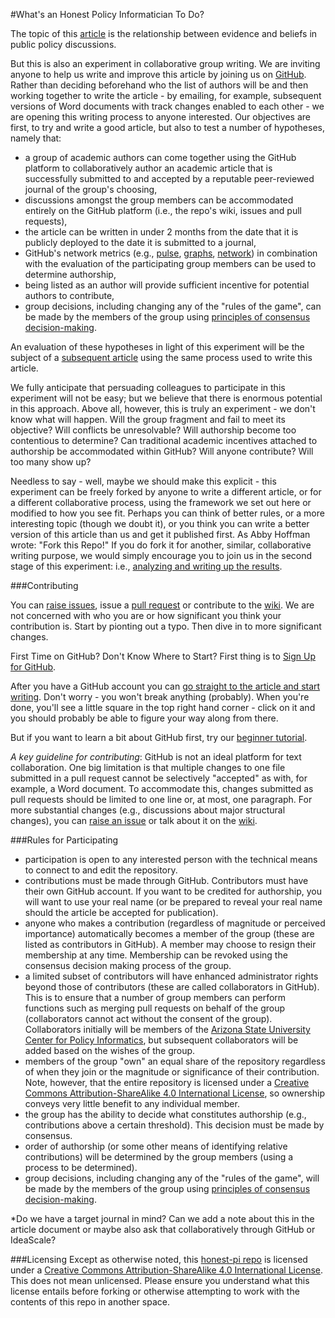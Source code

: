 #What's an Honest Policy Informatician To Do?

The topic of this [article](https://github.com/ASU-CPI/honest-pi/blob/master/article.md) is the relationship between evidence and beliefs in public policy discussions. 

But this is also an experiment in collaborative group writing. We are inviting anyone to help us write and improve this article by joining us on [GitHub](https://github.com/ASU-CPI/honest-pi). Rather than deciding beforehand who the list of authors will be and then working together to write the article - by emailing, for example, subsequent versions of Word documents with track changes enabled to each other - we are opening this writing process to anyone interested. Our objectives are first, to try and write a good article, but also to test a number of hypotheses, namely that:

- a group of academic authors can come together using the GitHub platform to collaboratively author an academic article that is successfully submitted to and accepted by a reputable peer-reviewed journal of the group's choosing,
- discussions amongst the group members can be accommodated entirely on the GitHub platform (i.e., the repo's wiki, issues and pull requests),
- the article can be written in under 2 months from the date that it is publicly deployed to the date it is submitted to a journal,
- GitHub's network metrics (e.g., [pulse](https://github.com/ASU-CPI/github-experiment/pulse), [graphs](https://github.com/ASU-CPI/github-experiment/graphs), [network](https://github.com/ASU-CPI/github-experiment/network)) in combination with the evaluation of the participating group members can be used to determine authorship,
- being listed as an author will provide sufficient incentive for potential authors to contribute,
- group decisions, including changing any of the "rules of the game", can be made by the members of the group using [principles of consensus decision-making](http://consensusdecisionmaking.org/Articles/Basics%20of%20Consensus%20Decision%20Making.html).

An evaluation of these hypotheses in light of this experiment will be the subject of a [subsequent article](https://github.com/ASU-CPI/github-experiment) using the same process used to write this article.

We fully anticipate that persuading colleagues to participate in this experiment will not be easy; but we believe that there is enormous potential in this approach. Above all, however, this is truly an experiment - we don't know what will happen. Will the group fragment and fail to meet its objective? Will conflicts be unresolvable? Will authorship become too contentious to determine? Can traditional academic incentives attached to authorship be accommodated within GitHub? Will anyone contribute? Will too many show up?

Needless to say - well, maybe we should make this explicit - this experiment can be freely forked by anyone to write a different article, or for a different collaborative process, using the framework we set out here or modified to how you see fit. Perhaps you can think of better rules, or a more interesting topic (though we doubt it), or you think you can write a better version of this article than us and get it published first. As Abby Hoffman wrote: "Fork this Repo!" If you do fork it for another, similar, collaborative writing purpose, we would simply encourage you to join us in the second stage of this experiment: i.e., [analyzing and writing up the results](https://github.com/ASU-CPI/github-experiment). 

###Contributing

You can [raise issues](https://github.com/ASU-CPI/honest-pi/issues), issue a [pull request](https://github.com/ASU-CPI/honest-pi/pulls) or contribute to the [wiki](https://github.com/ASU-CPI/honest-pi/wiki). We are not concerned with who you are or how significant you think your contribution is. Start by pionting out a typo. Then dive in to more significant changes.

First Time on GitHub? Don't Know Where to Start? First thing is to [Sign Up for GitHub](https://github.com/join).

After you have a GitHub account you can [go straight to the article and start writing](https://github.com/ASU-CPI/honest-pi/edit/master/article.md#fullscreen_blob_contents). Don't worry - you won't break anything (probably). When you're done, you'll see a little square in the top right hand corner - click on it and you should probably be able to figure your way along from there.

But if you want to learn a bit about GitHub first, try our [beginner tutorial](https://docs.google.com/document/d/17ZZqDhD-Ax4rmfma6Hi26RTREB-ApKZHzht5TBzWdjY/edit).

*A key guideline for contributing*: GitHub is not an ideal platform for text collaboration. One big limitation is that multiple changes to one file submitted in a pull request cannot be selectively "accepted" as with, for example, a Word document. To accommodate this, changes submitted as pull requests should be limited to one line or, at most, one paragraph. For more substantial changes (e.g., discussions about major structural changes), you can [raise an issue](https://github.com/ASU-CPI/honest-pi/issues) or talk about it on the [wiki](https://github.com/ASU-CPI/honest-pi/wiki).

###Rules for Participating 

- participation is open to any interested person with the technical means to connect to and edit the repository.
- contributions must be made through GitHub. Contributors must have their own GitHub account. If you want to be credited for authorship, you will want to use your real name (or be prepared to reveal your real name should the article be accepted for publication). 
- anyone who makes a contribution (regardless of magnitude or perceived importance) automatically becomes a member of the group (these are listed as contributors in GitHub). A member may choose to resign their membership at any time. Membership can be revoked using the consensus decision making process of the group.
- a limited subset of contributors will have enhanced administrator rights beyond those of contributors (these are called collaborators in GitHub). This is to ensure that a number of group members can perform functions such as merging pull requests on behalf of the group (collaborators cannot act without the consent of the group). Collaborators initially will be members of the [Arizona State University](http://www.asu.edu) [Center for Policy Informatics](http://cpi.asu.edu), but subsequent collaborators will be added based on the wishes of the group.
- members of the group "own" an equal share of the repository regardless of when they join or the magnitude or significance of their contribution. Note, however, that the entire repository is licensed under a [Creative Commons Attribution-ShareAlike 4.0 International License](http://creativecommons.org/licenses/by-sa/4.0/deed.en_US), so ownership conveys very little benefit to any individual member.
- the group has the ability to decide what constitutes authorship (e.g., contributions above a certain threshold). This decision must be made by consensus.
- order of authorship (or some other means of identifying relative contributions) will be determined by the group members (using a process to be determined).
- group decisions, including changing any of the "rules of the game", will be made by the members of the group using [principles of consensus decision-making](http://consensusdecisionmaking.org/Articles/Basics%20of%20Consensus%20Decision%20Making.html).

*Do we have a target journal in mind? Can we add a note about this in the article document or maybe also ask that collaboratively through GitHub or IdeaScale? 

###Licensing 
Except as otherwise noted, this [honest-pi repo](https://github.com/ASU-CPI/honest-pi) is licensed under a [Creative Commons Attribution-ShareAlike 4.0 International License](http://creativecommons.org/licenses/by-sa/4.0/deed.en_US). This does not mean unlicensed. Please ensure you understand what this license entails before forking or otherwise attempting to work with the contents of this repo in another space.
